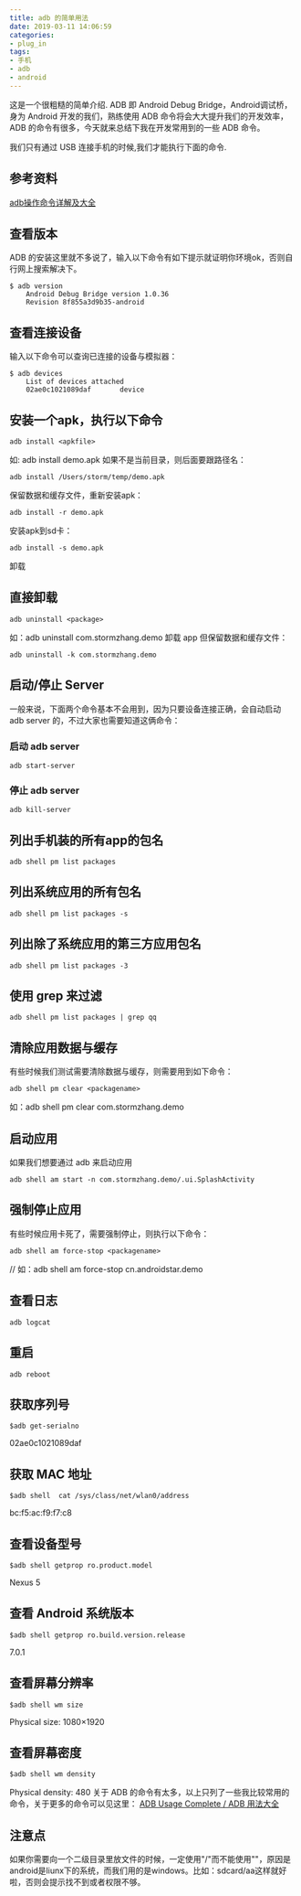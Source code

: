 ```yaml
---
title: adb 的简单用法
date: 2019-03-11 14:06:59
categories:
- plug_in
tags:
- 手机
- adb
- android
---
```

这是一个很粗糙的简单介绍.
ADB 即 Android Debug Bridge，Android调试桥，身为 Android 开发的我们，熟练使用 ADB 命令将会大大提升我们的开发效率， ADB 的命令有很多，今天就来总结下我在开发常用到的一些 ADB 命令。
<!-- more -->
我们只有通过 USB 连接手机的时候,我们才能执行下面的命令.
## 参考资料
[adb操作命令详解及大全](https://blog.csdn.net/androidstar_cn/article/details/52782863)
## 查看版本
ADB 的安装这里就不多说了，输入以下命令有如下提示就证明你环境ok，否则自行网上搜索解决下。

	$ adb version
		Android Debug Bridge version 1.0.36
		Revision 8f855a3d9b35-android

## 查看连接设备
输入以下命令可以查询已连接的设备与模拟器：

	$ adb devices
		List of devices attached
		02ae0c1021089daf       device
		
## 安装一个apk，执行以下命令

	adb install <apkfile>

如: adb install demo.apk
如果不是当前目录，则后面要跟路径名：

	adb install /Users/storm/temp/demo.apk

保留数据和缓存文件，重新安装apk：

	adb install -r demo.apk

安装apk到sd卡：

	adb install -s demo.apk
	
卸载
## 直接卸载
	
	adb uninstall <package>

如：adb uninstall com.stormzhang.demo
卸载 app 但保留数据和缓存文件：

	adb uninstall -k com.stormzhang.demo

## 启动/停止 Server
一般来说，下面两个命令基本不会用到，因为只要设备连接正确，会自动启动 adb server 的，不过大家也需要知道这俩命令：
### 启动 adb server

	adb start-server
	
### 停止 adb server

	adb kill-server
	
## 列出手机装的所有app的包名

	adb shell pm list packages

## 列出系统应用的所有包名

	adb shell pm list packages -s
	
## 列出除了系统应用的第三方应用包名

	adb shell pm list packages -3
	
## 使用 grep 来过滤

	adb shell pm list packages | grep qq
	
## 清除应用数据与缓存
有些时候我们测试需要清除数据与缓存，则需要用到如下命令：

	adb shell pm clear <packagename>

如：adb shell pm clear com.stormzhang.demo
## 启动应用
如果我们想要通过 adb 来启动应用

	adb shell am start -n com.stormzhang.demo/.ui.SplashActivity
	
## 强制停止应用
有些时候应用卡死了，需要强制停止，则执行以下命令：

	adb shell am force-stop <packagename>

// 如：adb shell am force-stop cn.androidstar.demo
## 查看日志

	adb logcat

## 重启

	adb reboot

## 获取序列号
	
	$adb get-serialno

02ae0c1021089daf
## 获取 MAC 地址

	$adb shell  cat /sys/class/net/wlan0/address
	
bc:f5:ac:f9:f7:c8
## 查看设备型号

	$adb shell getprop ro.product.model

Nexus 5
## 查看 Android 系统版本

	$adb shell getprop ro.build.version.release

7.0.1
## 查看屏幕分辨率

	$adb shell wm size

Physical size: 1080×1920
## 查看屏幕密度

	$adb shell wm density

Physical density: 480
关于 ADB 的命令有太多，以上只列了一些我比较常用的命令，关于更多的命令可以见这里：
[ADB Usage Complete / ADB 用法大全](https://github.com/mzlogin/awesome-adb)
## 注意点
如果你需要向一个二级目录里放文件的时候，一定使用"/"而不能使用"\"，原因是android是liunx下的系统，而我们用的是windows。比如：sdcard/aa这样就好啦，否则会提示找不到或者权限不够。







